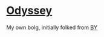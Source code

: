 # [Odyssey](http://gitzlh.github.io)

My own bolg, initially folked from [BY](http://qiubaiying/qiubaiying.github.io)
